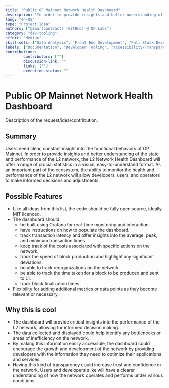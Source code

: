 ```yaml
---
title: "Public OP Mainnet Network Health Dashboard"
description: "In order to provide insights and better understanding of the state and performance of the L2 network, the L2 Network Health Dashboard will offer a range of crucial statistics in a visual, easy-to-understand format."
lang: "en-US"
type: "Project Idea"
authors: ["@smartcontracts (GitHub) @ OP Labs"]
category: "dev-tooling"
effort: "Medium"
skill-sets: ["Data Analysis", "Front End Development", "Full Stack Development"]
labels: ["Documentation", "Developer Tooling", "Accessibility/Transparency"]
contributions: 
        contributors: [""]
        discussion-link: ""
        links: [""]
        execution-status: ""
---
```


# Public OP Mainnet Network Health Dashboard

Description of the request/idea/contribution. 

## Summary

Users need clear, constant insight into the functional behaviors of OP Mainnet. In order to provide insights and better understanding of the state and performance of the L2 network, the L2 Network Health Dashboard will offer a range of crucial statistics in a visual, easy-to-understand format. As an important part of the ecosystem, the ability to monitor the health and performance of the L2 network will allow developers, users, and operators to make informed decisions and adjustments.

## Possible Features 

- Like all ideas from this list, the code should be fully open source, ideally MIT licenced. 
- The dashboard should:
    - be built using Grafana for real-time monitoring and interaction.
    - have instructions on how to populate the dashboard.
    - track transaction latency and offer insights into the average, peak, and minimum transaction times.
    - keep track of the costs associated with specific actions on the network.
    - track the speed of block production and highlight any significant deviations.
    - be able to track reorganizations on the network.
    - be able to track the time taken for a block to be produced and sent to L1.
    - track block finalization times.
- Flexibility for adding additional metrics or data points as they become relevant or necessary.

## Why this is cool 

- The dashboard will provide critical insights into the performance of the L2 network, allowing for informed decision making.
- The data collected and displayed could help identify any bottlenecks or areas of inefficiency on the network.
- By making this information easily accessible, the dashboard could encourage the growth and development of the network by providing developers with the information they need to optimize their applications and services.
- Having this kind of transparency could increase trust and confidence in the network. Users and developers alike will have a clearer understanding of how the network operates and performs under various conditions.

